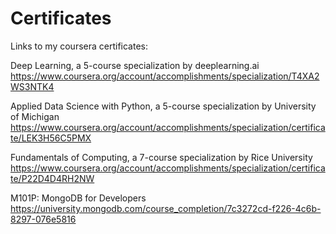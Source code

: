 # Certificates
Links to my coursera certificates:  

Deep Learning, a 5-course specialization by deeplearning.ai  
https://www.coursera.org/account/accomplishments/specialization/T4XA2WS3NTK4  

Applied Data Science with Python, a 5-course specialization by University of Michigan  
https://www.coursera.org/account/accomplishments/specialization/certificate/LEK3H56C5PMX

Fundamentals of Computing, a 7-course specialization by Rice University
https://www.coursera.org/account/accomplishments/specialization/certificate/P22D4D4RH2NW  

M101P: MongoDB for Developers
https://university.mongodb.com/course_completion/7c3272cd-f226-4c6b-8297-076e5816
